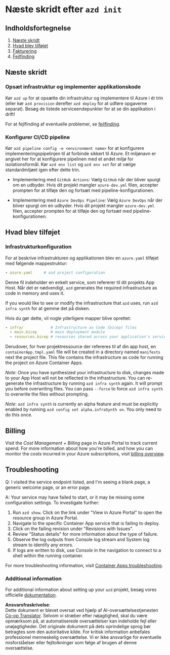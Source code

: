 <!--
CO_OP_TRANSLATOR_METADATA:
{
  "original_hash": "be745fda2aef9ee7ea772119fc6cdcf7",
  "translation_date": "2025-05-17T14:17:32+00:00",
  "source_file": "04-PracticalImplementation/samples/csharp/src/next-steps.md",
  "language_code": "da"
}
-->
# Næste skridt efter `azd init`

## Indholdsfortegnelse

1. [Næste skridt](../../../../../../04-PracticalImplementation/samples/csharp/src)
2. [Hvad blev tilføjet](../../../../../../04-PracticalImplementation/samples/csharp/src)
3. [Fakturering](../../../../../../04-PracticalImplementation/samples/csharp/src)
4. [Fejlfinding](../../../../../../04-PracticalImplementation/samples/csharp/src)

## Næste skridt

### Opsæt infrastruktur og implementer applikationskode

Kør `azd up` for at opsætte din infrastruktur og implementere til Azure i ét trin (eller kør `azd provision` derefter `azd deploy` for at udføre opgaverne separat). Besøg de listede serviceendepunkter for at se din applikation i drift!

For at fejlfinding af eventuelle problemer, se [fejlfinding](../../../../../../04-PracticalImplementation/samples/csharp/src).

### Konfigurer CI/CD pipeline

Kør `azd pipeline config -e <environment name>` for at konfigurere implementeringspipelinjen til at forbinde sikkert til Azure. Et miljønavn er angivet her for at konfigurere pipelinen med et andet miljø for isolationsformål. Kør `azd env list` og `azd env set` for at vælge standardmiljøet igen efter dette trin.

- Implementering med `GitHub Actions`: Vælg `GitHub` når der bliver spurgt om en udbyder. Hvis dit projekt mangler `azure-dev.yml` filen, accepter prompten for at tilføje den og fortsæt med pipeline-konfigurationen.

- Implementering med `Azure DevOps Pipeline`: Vælg `Azure DevOps` når der bliver spurgt om en udbyder. Hvis dit projekt mangler `azure-dev.yml` filen, accepter prompten for at tilføje den og fortsæt med pipeline-konfigurationen.

## Hvad blev tilføjet

### Infrastrukturkonfiguration

For at beskrive infrastrukturen og applikationen blev en `azure.yaml` tilføjet med følgende mappestruktur:

```yaml
- azure.yaml     # azd project configuration
```

Denne fil indeholder en enkelt service, som refererer til dit projekts App Host. Når det er nødvendigt, `azd` generates the required infrastructure as code in memory and uses it.

If you would like to see or modify the infrastructure that `azd` uses, run `azd infra synth` for at gemme det på disken.

Hvis du gør dette, vil nogle yderligere mapper blive oprettet:

```yaml
- infra/            # Infrastructure as Code (bicep) files
  - main.bicep      # main deployment module
  - resources.bicep # resources shared across your application's services
```

Derudover, for hver projektressource der refereres til af din app host, en `containerApp.tmpl.yaml` file will be created in a directory named `manifests` next the project file. This file contains the infrastructure as code for running the project on Azure Container Apps.

*Note*: Once you have synthesized your infrastructure to disk, changes made to your App Host will not be reflected in the infrastructure. You can re-generate the infrastructure by running `azd infra synth` again. It will prompt you before overwriting files. You can pass `--force` to force `azd infra synth` to overwrite the files without prompting.

*Note*: `azd infra synth` is currently an alpha feature and must be explicitly enabled by running `azd config set alpha.infraSynth on`. You only need to do this once.

## Billing

Visit the *Cost Management + Billing* page in Azure Portal to track current spend. For more information about how you're billed, and how you can monitor the costs incurred in your Azure subscriptions, visit [billing overview](https://learn.microsoft.com/azure/developer/intro/azure-developer-billing).

## Troubleshooting

Q: I visited the service endpoint listed, and I'm seeing a blank page, a generic welcome page, or an error page.

A: Your service may have failed to start, or it may be missing some configuration settings. To investigate further:

1. Run `azd show`. Click on the link under "View in Azure Portal" to open the resource group in Azure Portal.
2. Navigate to the specific Container App service that is failing to deploy.
3. Click on the failing revision under "Revisions with Issues".
4. Review "Status details" for more information about the type of failure.
5. Observe the log outputs from Console log stream and System log stream to identify any errors.
6. If logs are written to disk, use *Console* in the navigation to connect to a shell within the running container.

For more troubleshooting information, visit [Container Apps troubleshooting](https://learn.microsoft.com/azure/container-apps/troubleshooting). 

### Additional information

For additional information about setting up your `azd` projekt, besøg vores officielle [dokumentation](https://learn.microsoft.com/azure/developer/azure-developer-cli/make-azd-compatible?pivots=azd-convert).

**Ansvarsfraskrivelse**:  
Dette dokument er blevet oversat ved hjælp af AI-oversættelsestjenesten [Co-op Translator](https://github.com/Azure/co-op-translator). Selvom vi stræber efter nøjagtighed, skal du være opmærksom på, at automatiserede oversættelser kan indeholde fejl eller unøjagtigheder. Det originale dokument på dets oprindelige sprog bør betragtes som den autoritative kilde. For kritisk information anbefales professionel menneskelig oversættelse. Vi er ikke ansvarlige for eventuelle misforståelser eller fejltolkninger som følge af brugen af denne oversættelse.